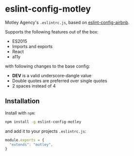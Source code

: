 # eslint-config-motley

Motley Agency's `.eslintrc.js`, based on [eslint-config-airbnb](https://github.com/airbnb/javascript/tree/master/packages/eslint-config-airbnb).

Supports the following features out of the box:

- ES2015
- Imports and exports
- React
- a11y

with following changes to the base config:

- __DEV__ is a valid underscore-dangle value
- Double quotes are preferred over single quotes
- 2 spaces instead of 4

## Installation

Install with `npm`:

``` bash
npm install -g eslint-config-motley
```

and add it to your projects `.eslintrc.js`:

``` javascript
module.exports = {
  "extends": "motley",
}
```
